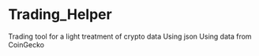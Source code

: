 
# Trading_Helper
 Trading tool for a light treatment of crypto data
 Using json
 Using data from CoinGecko

